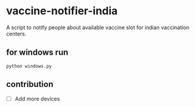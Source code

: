 # vaccine-notifier-india
A script to notify people about available vaccine slot for indian vaccination centers.

## for windows run
```
python windows.py
```

## contribution
- [ ] Add more devices
